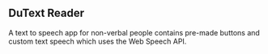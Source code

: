 ## DuText Reader

A text to speech app for non-verbal people contains pre-made buttons and custom text speech which uses the Web Speech API.

